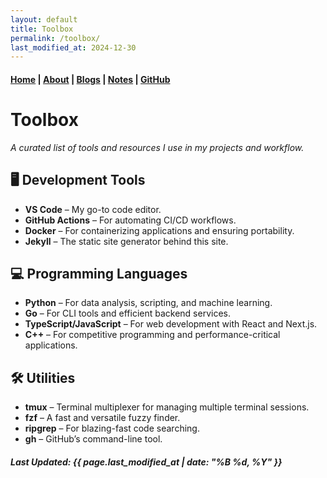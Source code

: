 ```yaml
---
layout: default
title: Toolbox
permalink: /toolbox/
last_modified_at: 2024-12-30
---
```


#### [Home](/) | [About](/about/) | [Blogs](/blogs/) | [Notes](/notes/) | [GitHub](https://github.com/tanvincible)

# Toolbox

*A curated list of tools and resources I use in my projects and workflow.*

## <span class="emoji">🖥️</span> Development Tools

- **VS Code** – My go-to code editor.
- **GitHub Actions** – For automating CI/CD workflows.
- **Docker** – For containerizing applications and ensuring portability.
- **Jekyll** – The static site generator behind this site.

## <span class="emoji">💻</span> Programming Languages

- **Python** – For data analysis, scripting, and machine learning.
- **Go** – For CLI tools and efficient backend services.
- **TypeScript/JavaScript** – For web development with React and Next.js.
- **C++** – For competitive programming and performance-critical applications.

## <span class="emoji">🛠️</span> Utilities

- **tmux** – Terminal multiplexer for managing multiple terminal sessions.
- **fzf** – A fast and versatile fuzzy finder.
- **ripgrep** – For blazing-fast code searching.
- **gh** – GitHub’s command-line tool.

##### Last Updated: {{ page.last_modified_at | date: "%B %d, %Y" }}
